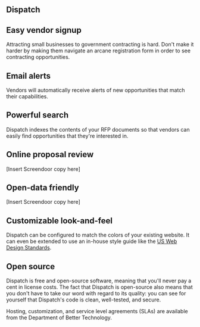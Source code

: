 Dispatch
---

## Easy vendor signup

Attracting small businesses to government contracting is hard. Don't make it harder by making them navigate an arcane registration form in order to see contracting opportunities.

## Email alerts

Vendors will automatically receive alerts of new opportunities that match their capabilities.

## Powerful search

Dispatch indexes the contents of your RFP documents so that vendors can easily find opportunities that they're interested in.

## Online proposal review

[Insert Screendoor copy here]

## Open-data friendly

[Insert Screendoor copy here]

## Customizable look-and-feel

Dispatch can be configured to match the colors of your existing website. It can even be extended to use an in-house style guide like the [US Web Design Standards](https://pages.18f.gov/designstandards/).

## Open source

Dispatch is free and open-source software, meaning that you'll never pay a cent in license costs. The fact that Dispatch is open-source also means that you don't have to take our word with regard to its quality: you can see for yourself that Dispatch's code is clean, well-tested, and secure.

Hosting, customization, and service level agreements (SLAs) are available from the Department of Better Technology.
